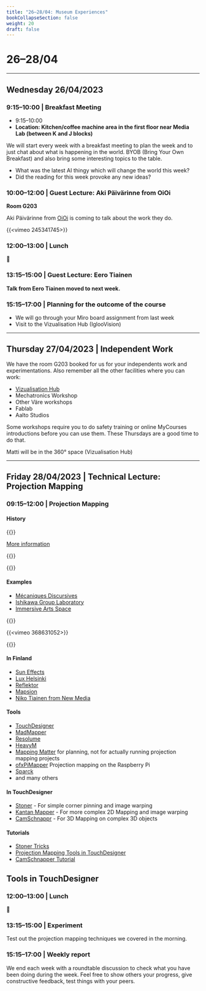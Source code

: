 ```yaml
---
title: "26–28/04: Museum Experiences"
bookCollapseSection: false
weight: 20
draft: false
---
```


# 26–28/04

---

## Wednesday 26/04/2023

### 9:15–10:00 | Breakfast Meeting

- 9:15–10:00
- **Location: Kitchen/coffee machine area in the first floor near Media Lab (between K and J blocks)**

We will start every week with a breakfast meeting to plan the week and to just chat about what is happening in the world. BYOB (Bring Your Own Breakfast) and also bring some interesting topics to the table.

- What was the latest AI thingy which will change the world this week?
- Did the reading for this week provoke any new ideas?

### 10:00–12:00 | Guest Lecture: Aki Päivärinne from OiOi

**Room G203**

Aki Päivärinne from [OiOi](https://oioi.fi/) is coming to talk about the work they do.

{{<vimeo 245341745>}}

### 12:00–13:00 | Lunch

🍜

### 13:15–15:00 | Guest Lecture: Eero Tiainen

**Talk from Eero Tiainen moved to next week.**

### 15:15–17:00 | Planning for the outcome of the course

- We will go through your Miro board assignment from last week
- Visit to the Vizualisation Hub (IglooVision)

---

## Thursday 27/04/2023 | Independent Work

We have the room G203 booked for us for your independents work and experimentations. Also remember all the other facilities where you can work:

- [Vizualisation Hub](https://studios.aalto.fi/visualization-hub/)
- Mechatronics Workshop
- Other Väre workshops
- Fablab
- Aalto Studios

Some workshops require you to do safety training or online MyCourses introductions before you can use them. These Thursdays are a good time to do that.

Matti will be in the 360° space (Vizualisation Hub)

--- 

## Friday 28/04/2023  | Technical Lecture: Projection Mapping

### 09:15–12:00 | Projection Mapping

#### History

{{<youtube al-DjiCzy1o>}}

[More information](https://www.doombuggies.com/tour6.html)

{{<youtube w-WPUus4Ebo>}}

{{<youtube bMDr_CFFgWE>}}

#### Examples

- [Mécaniques Discursives](http://www.mecaniques-discursives.com/#home)
- [Ishikawa Group Laboratory](https://www.youtube.com/@IshikawaLab)
- [Immersive Arts Space ](https://blog.zhdk.ch/immersivearts/)

{{<youtube QDppJ9NWtaE>}}

{{<vimeo 368631052>}}

{{<youtube lX6JcybgDFo>}}

#### In Finland

- [Sun Effects](http://www.suneffects.fi/en/)
- [Lux Helsinki](https://luxhelsinki.fi/)
- [Reflektor](https://reflektor.fi/)
- [Mapsion](http://www.mapsion.fi/)
- [Niko Tiainen from New Media](https://nikotiainen.com/)

#### Tools

- [TouchDesigner](https://derivative.ca/)
- [MadMapper](https://madmapper.com/)
- [Resolume](https://resolume.com/)
- [HeavyM](https://www.heavym.net/)
- [Mapping Matter](https://www.mappingmatter.com/) for planning, not for actually running projection mapping projects
- [ofxPiMapper](https://ofxpimapper.com/) Projection mapping on the Raspberry Pi
- [Sparck](https://tecartlab.com/sparck/)
- and many others

#### In TouchDesigner

- [Stoner](https://docs.derivative.ca/Palette:stoner) - For simple corner pinning and image warping
- [Kantan Mapper](https://docs.derivative.ca/Palette:kantanMapper) - For more complex 2D Mapping and image warping
- [CamSchnappr](https://docs.derivative.ca/Palette:camSchnappr) - For 3D Mapping on complex 3D objects

#### Tutorials

- [Stoner Tricks](https://matthewragan.com/2019/08/06/touchdesigner-stoner-tricks/)
- [Projection Mapping Tools in TouchDesigner](https://www.youtube.com/watch?v=mTH7ZB4x47Q)
- [CamSchnapper Tutorial](https://www.youtube.com/watch?v=zzwzM-JbpM8)

## Tools in TouchDesigner

### 12:00–13:00 | Lunch

🍜

### 13:15–15:00 | Experiment

Test out the projection mapping techniques we covered in the morning.

### 15:15–17:00 | Weekly report

We end each week with a roundtable discussion to check what you have been doing during the week. Feel free to show others your progress, give constructive feedback, test things with your peers.
